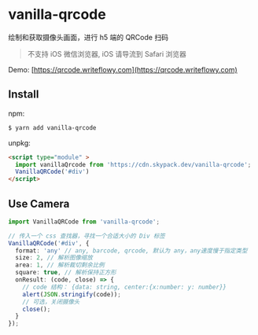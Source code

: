 # vanilla-qrcode

绘制和获取摄像头画面，进行 h5 端的 QRCode 扫码

> 不支持 iOS 微信浏览器, iOS 请导流到 Safari 浏览器

Demo: [https://qrcode.writeflowy.com](https://qrcode.writeflowy.com)

## Install

npm:

```sh
$ yarn add vanilla-qrcode
```

unpkg:

```html
<script type="module" >
  import vanillaQrcode from 'https://cdn.skypack.dev/vanilla-qrcode';
  VanillaQRCode('#div')
</script>
```

## Use Camera

```ts
import VanillaQRCode from 'vanilla-qrcode';

// 传入一个 css 查找器，寻找一个合适大小的 Div 标签
VanillaQRCode('#div', {
  format: 'any' // any, barcode, qrcode, 默认为 any，any速度慢于指定类型
  size: 2, // 解析图像缩放
  area: 1, // 解析裁切剩余比例
  square: true, // 解析保持正方形
  onResult: (code, close) => {
    // code 结构： {data: string, center:{x:number: y: number}}
    alert(JSON.stringify(code));
    // 可选，关闭摄像头
    close();
  }
});

```
